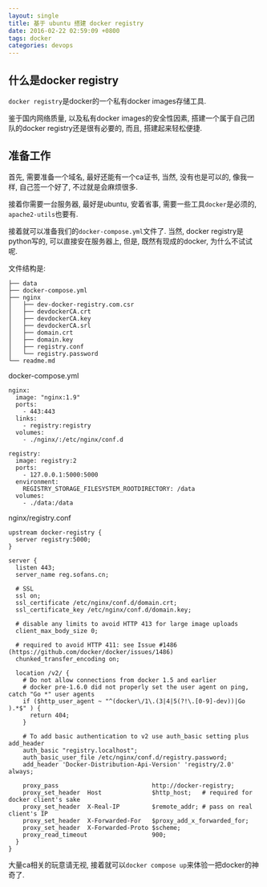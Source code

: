 ```yaml
---
layout: single
title: 基于 ubuntu 搭建 docker registry
date: 2016-02-22 02:59:09 +0800
tags: docker
categories: devops
---
```


## 什么是docker registry
`docker registry`是docker的一个私有docker images存储工具.

鉴于国内网络质量, 以及私有docker images的安全性因素, 搭建一个属于自己团队的docker registry还是很有必要的, 而且, 搭建起来轻松便捷.

<!--more-->

## 准备工作
首先, 需要准备一个域名, 最好还能有一个ca证书, 当然, 没有也是可以的, 像我一样, 自己签一个好了, 不过就是会麻烦很多.

接着你需要一台服务器, 最好是ubuntu, 安着省事, 需要一些工具`docker`是必须的, `apache2-utils`也要有.

接着就可以准备我们的`docker-compose.yml`文件了. 当然, docker registry是python写的, 可以直接安在服务器上, 但是, 既然有现成的docker, 为什么不试试呢.

文件结构是:

```
├── data
├── docker-compose.yml
├── nginx
│   ├── dev-docker-registry.com.csr
│   ├── devdockerCA.crt
│   ├── devdockerCA.key
│   ├── devdockerCA.srl
│   ├── domain.crt
│   ├── domain.key
│   ├── registry.conf
│   └── registry.password
└── readme.md
```

docker-compose.yml
```
nginx:
  image: "nginx:1.9"
  ports:
    - 443:443
  links:
    - registry:registry
  volumes:
    - ./nginx/:/etc/nginx/conf.d

registry:
  image: registry:2
  ports:
    - 127.0.0.1:5000:5000
  environment:
    REGISTRY_STORAGE_FILESYSTEM_ROOTDIRECTORY: /data
  volumes:
    - ./data:/data
```
nginx/registry.conf

```
upstream docker-registry {
  server registry:5000;
}

server {
  listen 443;
  server_name reg.sofans.cn;

  # SSL
  ssl on;
  ssl_certificate /etc/nginx/conf.d/domain.crt;
  ssl_certificate_key /etc/nginx/conf.d/domain.key;

  # disable any limits to avoid HTTP 413 for large image uploads
  client_max_body_size 0;

  # required to avoid HTTP 411: see Issue #1486 (https://github.com/docker/docker/issues/1486)
  chunked_transfer_encoding on;

  location /v2/ {
    # Do not allow connections from docker 1.5 and earlier
    # docker pre-1.6.0 did not properly set the user agent on ping, catch "Go *" user agents
    if ($http_user_agent ~ "^(docker\/1\.(3|4|5(?!\.[0-9]-dev))|Go ).*$" ) {
      return 404;
    }

    # To add basic authentication to v2 use auth_basic setting plus add_header
    auth_basic "registry.localhost";
    auth_basic_user_file /etc/nginx/conf.d/registry.password;
    add_header 'Docker-Distribution-Api-Version' 'registry/2.0' always;

    proxy_pass                          http://docker-registry;
    proxy_set_header  Host              $http_host;   # required for docker client's sake
    proxy_set_header  X-Real-IP         $remote_addr; # pass on real client's IP
    proxy_set_header  X-Forwarded-For   $proxy_add_x_forwarded_for;
    proxy_set_header  X-Forwarded-Proto $scheme;
    proxy_read_timeout                  900;
  }
}
```

大量ca相关的玩意请无视, 接着就可以`docker compose up`来体验一把docker的神奇了.
